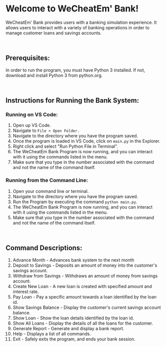 # Welcome to WeCheatEm' Bank!

WeCheatEm' Bank provides users with a banking simulation experience. It allows users to interact with a variety
of banking operations in order to manage customer loans and savings accounts. 


<br>

## Prerequisites:

 In order to run the program, you must have Python 3 installed. If not, download and install Python 3 from python.org.

<br>

## Instructions for Running the Bank System:

### Running on VS Code:

1. Open up VS Code.
2. Navigate to `File > Open Folder.`
3. Navigate to the directory where you have the program saved. 
4. Once the program is loaded in VS Code, click on `main.py` in the Explorer. 
5. Right click and select "Run Python File in Terminal". 
6. The WeCheatEm Bank Program is now running, and you can interact with it using the commands listed in the menu.
7. Make sure that you type in the number associated with the command and not the name of the command itself.


### Running from the Command Line: 

1. Open your command line or terminal. 
2. Navigate to the directory where you have the program saved. 
3. Run the Program by executing the command `python main.py`. 
4. The WeCheatEm Bank Program is now running, and you can interact with it using the commands listed in the menu.
5. Make sure that you type in the number associated with the command and not the name of the command itself. 

<br> 

## Command Descriptions:
1. Advance Month - Advances bank system to the next month
2. Deposit to Savings - Deposits an amount of money into the customer's savings account.
3. Withdraw from Savings - Withdraws an amount of money from savings account.
4. Create New Loan - A new loan is created with specified amount and interest rate.
5. Pay Loan - Pay a specific amount towards a loan  identified by the loan id. 
6. Show Savings Balance - Display the customer's current savings account balance.
7. Show Loan - Show the loan details identified by the loan id. 
8. Show All Loans - Display the details of all the loans for the customer. 
9. Generate Report - Generate and display a bank report.
10. Help - Displays a list of all commands.
0. Exit - Safely exits the program, and ends your bank session.
